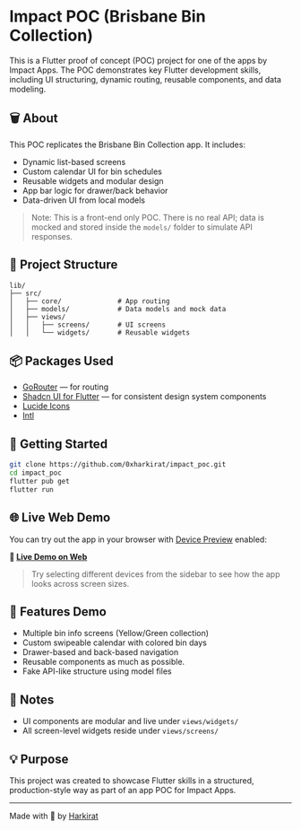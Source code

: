 # Impact POC (Brisbane Bin Collection)

This is a Flutter proof of concept (POC) project for one of the apps by Impact Apps. The POC demonstrates key Flutter development skills, including UI structuring, dynamic routing, reusable components, and data modeling.

## 🗑️ About
This POC replicates the Brisbane Bin Collection app. It includes:
- Dynamic list-based screens
- Custom calendar UI for bin schedules
- Reusable widgets and modular design
- App bar logic for drawer/back behavior
- Data-driven UI from local models

> Note: This is a front-end only POC. There is no real API; data is mocked and stored inside the `models/` folder to simulate API responses.

## 📁 Project Structure
```
lib/
├── src/
│   ├── core/              # App routing
│   ├── models/            # Data models and mock data
│   ├── views/
│   │   ├── screens/       # UI screens
│   │   └── widgets/       # Reusable widgets
```

## 📦 Packages Used
- [GoRouter](https://pub.dev/packages/go_router) — for routing
- [Shadcn UI for Flutter](https://pub.dev/packages/shadcn_ui) — for consistent design system components
- [Lucide Icons](https://pub.dev/packages/lucide_icons_flutter)
- [Intl](https://pub.dev/packages/intl)

## 🚀 Getting Started
```bash
git clone https://github.com/0xharkirat/impact_poc.git
cd impact_poc
flutter pub get
flutter run
```

## 🌐 Live Web Demo
You can try out the app in your browser with [Device Preview](https://pub.dev/packages/device_preview) enabled:

**🔗 [Live Demo on Web](https://impactpoc.web.app/)**
> Try selecting different devices from the sidebar to see how the app looks across screen sizes.

## 📱 Features Demo
- Multiple bin info screens (Yellow/Green collection)
- Custom swipeable calendar with colored bin days
- Drawer-based and back-based navigation
- Reusable components as much as possible.
- Fake API-like structure using model files

## 📝 Notes
- UI components are modular and live under `views/widgets/`
- All screen-level widgets reside under `views/screens/`

## 💡 Purpose
This project was created to showcase Flutter skills in a structured, production-style way as part of an app POC for Impact Apps.

---

Made with 💙 by [Harkirat](https://github.com/0xharkirat)